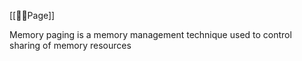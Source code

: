 [[👻📄Page]]

Memory paging is a memory management technique used to control sharing of memory resources